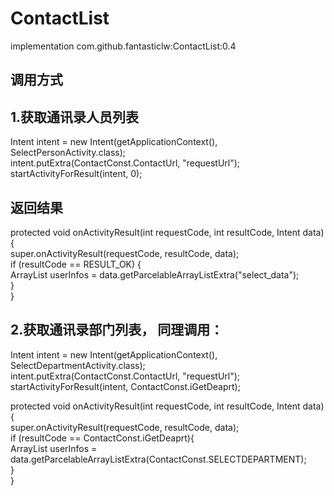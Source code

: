 # ContactList
implementation com.github.fantasticlw:ContactList:0.4

## 调用方式

## 1.获取通讯录人员列表
Intent intent = new Intent(getApplicationContext(), SelectPersonActivity.class);                                                           
intent.putExtra(ContactConst.ContactUrl, "requestUrl");                                                                                   
startActivityForResult(intent, 0);

## 返回结果
protected void onActivityResult(int requestCode, int resultCode, Intent data) {                                                           
    super.onActivityResult(requestCode, resultCode, data);                                                                                 
    if (resultCode == RESULT_OK) {                                                                                                         
       ArrayList<ContactUser> userInfos = data.getParcelableArrayListExtra("select_data");                                               
    }                                                                                                                                   
}
    
## 2.获取通讯录部门列表， 同理调用：
Intent intent = new Intent(getApplicationContext(), SelectDepartmentActivity.class);                                                      
intent.putExtra(ContactConst.ContactUrl, "requestUrl");                                                                                   
startActivityForResult(intent, ContactConst.iGetDeaprt);                                                                                   

protected void onActivityResult(int requestCode, int resultCode, Intent data) {                                                           
    super.onActivityResult(requestCode, resultCode, data);                                                                                 
    if (resultCode == ContactConst.iGetDeaprt){                                                                                           
       ArrayList<DeptAndUser> userInfos = data.getParcelableArrayListExtra(ContactConst.SELECTDEPARTMENT);                               
    }                                                                                                                                     
}                                                                                                                                         



